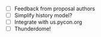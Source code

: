 - [ ] Feedback from proposal authors
- [ ] Simplify history model?
- [ ] Integrate with us.pycon.org
- [ ] Thunderdome!
